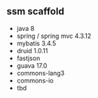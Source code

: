 ## ssm scaffold

- java 8
- spring / spring mvc 4.3.12
- mybatis 3.4.5
- druid 1.0.11
- fastjson 
- guava 17.0
- commons-lang3
- commons-io
- tbd


### 